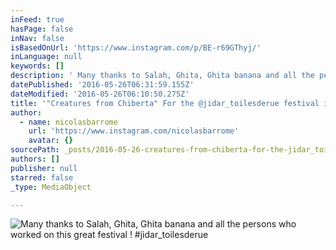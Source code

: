 ```yaml
---
inFeed: true
hasPage: false
inNav: false
isBasedOnUrl: 'https://www.instagram.com/p/BE-r69GThyj/'
inLanguage: null
keywords: []
description: ' Many thanks to Salah, Ghita, Ghita banana and all the persons who worked on this great festival ! #jidar_toilesderue'
datePublished: '2016-05-26T06:31:59.155Z'
dateModified: '2016-05-26T06:10:50.275Z'
title: '"Creatures from Chiberta" For the @jidar_toilesderue festival in Rabat ! '
author:
  - name: nicolasbarrome
    url: 'https://www.instagram.com/nicolasbarrome'
    avatar: {}
sourcePath: _posts/2016-05-26-creatures-from-chiberta-for-the-jidar_toilesderue-festiva.md
authors: []
publisher: null
starred: false
_type: MediaObject

---
```

![ Many thanks to Salah, Ghita, Ghita banana and all the persons who worked on this great festival ! #jidar_toilesderue](https://s3-us-west-2.amazonaws.com/the-grid-img/p/0db817e29494e9ed9ebd3c4a7c74ec31f51e7df2.jpg)